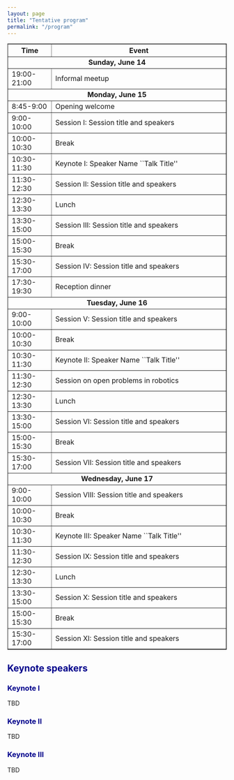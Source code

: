 ```yaml
---
layout: page
title: "Tentative program"
permalink: "/program"
---
```


<style> h1 {color: darkblue;}</style>
<style> h2 {color: darkblue;}</style>
<style> h3 {color: darkblue;}</style>

<table border="1" style="border-collapse: collapse; width: 100%;">
  <tr>
    <th style="width: 20%;">Time</th>
    <th>Event</th>
  </tr>
  <tr><td colspan="2" style="text-align: center; font-weight: bold;">Sunday, June 14</td></tr>
  <tr><td>19:00-21:00</td><td>Informal meetup</td></tr>
  <tr><td colspan="2" style="text-align: center; font-weight: bold;">Monday, June 15</td></tr>
  <tr><td>8:45-9:00</td><td>Opening welcome</td></tr>
  <tr><td>9:00-10:00</td><td>Session I: Session title and speakers</td></tr>
  <tr><td>10:00-10:30</td><td>Break</td></tr>
  <tr><td>10:30-11:30</td><td>Keynote I: Speaker Name ``Talk Title''</td></tr>
  <tr><td>11:30-12:30</td><td>Session II: Session title and speakers</td></tr>
  <tr><td>12:30-13:30</td><td>Lunch</td></tr>
  <tr><td>13:30-15:00</td><td>Session III: Session title and speakers</td></tr>
  <tr><td>15:00-15:30</td><td>Break</td></tr>
  <tr><td>15:30-17:00</td><td>Session IV: Session title and speakers</td></tr>
  <tr><td>17:30-19:30</td><td>Reception dinner</td></tr>
  <tr><td colspan="2" style="text-align: center; font-weight: bold;">Tuesday, June 16</td></tr>
  <tr><td>9:00-10:00</td><td>Session V: Session title and speakers</td></tr>
  <tr><td>10:00-10:30</td><td>Break</td></tr>
  <tr><td>10:30-11:30</td><td>Keynote II: Speaker Name ``Talk Title''</td></tr>
  <tr><td>11:30-12:30</td><td>Session on open problems in robotics</td></tr>
  <tr><td>12:30-13:30</td><td>Lunch</td></tr>
  <tr><td>13:30-15:00</td><td>Session VI: Session title and speakers</td></tr>
  <tr><td>15:00-15:30</td><td>Break</td></tr>
  <tr><td>15:30-17:00</td><td>Session VII: Session title and speakers</td></tr>
  <tr><td colspan="2" style="text-align: center; font-weight: bold;">Wednesday, June 17</td></tr>
  <tr><td>9:00-10:00</td><td>Session VIII: Session title and speakers</td></tr>
  <tr><td>10:00-10:30</td><td>Break</td></tr>
  <tr><td>10:30-11:30</td><td>Keynote III: Speaker Name ``Talk Title''</td></tr>
  <tr><td>11:30-12:30</td><td>Session IX: Session title and speakers</td></tr>
  <tr><td>12:30-13:30</td><td>Lunch</td></tr>
  <tr><td>13:30-15:00</td><td>Session X: Session title and speakers</td></tr>
  <tr><td>15:00-15:30</td><td>Break</td></tr>
  <tr><td>15:30-17:00</td><td>Session XI: Session title and speakers</td></tr>
</table>


## Keynote speakers

### Keynote I

TBD

### Keynote II

TBD

### Keynote III

TBD
